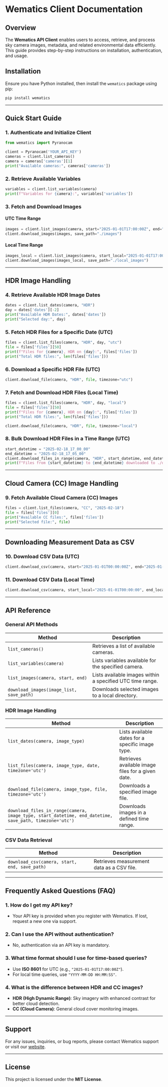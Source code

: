 # Wematics Client Documentation

## Overview
The **Wematics API Client** enables users to access, retrieve, and process sky camera images, metadata, and related environmental data efficiently. This guide provides step-by-step instructions on installation, authentication, and usage.

## Installation
Ensure you have Python installed, then install the `wematics` package using pip:

```bash
pip install wematics
```

---

## Quick Start Guide

### 1. Authenticate and Initialize Client
```python
from wematics import Pyranocam

client = Pyranocam('YOUR_API_KEY')
cameras = client.list_cameras()
camera = cameras['cameras'][1]
print("Available cameras:", cameras['cameras'])
```

### 2. Retrieve Available Variables
```python
variables = client.list_variables(camera)
print(f"Variables for {camera}:", variables['variables'])
```

### 3. Fetch and Download Images

#### UTC Time Range
```python
images = client.list_images(camera, start="2025-01-01T17:00:00Z", end="2025-01-01T22:00:00Z")
client.download_images(images, save_path="./images")
```

#### Local Time Range
```python
images_local = client.list_images(camera, start_local="2025-01-01T17:00:00", end_local="2025-01-01T22:00:00")
client.download_images(images_local, save_path="./local_images")
```

---

## HDR Image Handling

### 4. Retrieve Available HDR Image Dates
```python
dates = client.list_dates(camera, "HDR")
day = dates['dates'][-2]
print("Available HDR Dates:", dates['dates'])
print("Selected day:", day)
```

### 5. Fetch HDR Files for a Specific Date (UTC)
```python
files = client.list_files(camera, "HDR", day, "utc")
file = files['files'][50]
print(f"Files for {camera}, HDR on {day}:", files['files'])
print("Total HDR files:", len(files['files']))
```

### 6. Download a Specific HDR File (UTC)
```python
client.download_file(camera, "HDR", file, timezone="utc")
```

### 7. Fetch and Download HDR Files (Local Time)
```python
files = client.list_files(camera, "HDR", day, "local")
file = files['files'][50]
print(f"Files for {camera}, HDR on {day}:", files['files'])
print("Total HDR files:", len(files['files']))
```

```python
client.download_file(camera, "HDR", file, timezone="local")
```

### 8. Bulk Download HDR Files in a Time Range (UTC)
```python
start_datetime = "2025-02-18_17_00_00"
end_datetime = "2025-02-18_17_05_00"
client.download_files_in_range(camera, "HDR", start_datetime, end_datetime, "", timezone="utc")
print(f"Files from {start_datetime} to {end_datetime} downloaded to ./downloads")
```

---

## Cloud Camera (CC) Image Handling

### 9. Fetch Available Cloud Camera (CC) Images
```python
files = client.list_files(camera, "CC", "2025-02-18")
file = files['files'][0]
print("Available CC files:", files['files'])
print("Selected file:", file)
```

---

## Downloading Measurement Data as CSV

### 10. Download CSV Data (UTC)
```python
client.download_csv(camera, start="2025-01-01T00:00:00Z", end="2025-01-02T00:00:00Z", save_path="./data_utc.csv")
```

### 11. Download CSV Data (Local Time)
```python
client.download_csv(camera, start_local="2025-01-01T00:00:00", end_local="2025-01-02T00:00:00", save_path="./data_local.csv")
```

---

## API Reference

### General API Methods

| Method | Description |
|--------|-------------|
| `list_cameras()` | Retrieves a list of available cameras. |
| `list_variables(camera)` | Lists variables available for the specified camera. |
| `list_images(camera, start, end)` | Lists available images within a specified UTC time range. |
| `download_images(image_list, save_path)` | Downloads selected images to a local directory. |

### HDR Image Handling

| Method | Description |
|--------|-------------|
| `list_dates(camera, image_type)` | Lists available dates for a specific image type. |
| `list_files(camera, image_type, date, timezone='utc')` | Retrieves available image files for a given date. |
| `download_file(camera, image_type, file, timezone='utc')` | Downloads a specified image file. |
| `download_files_in_range(camera, image_type, start_datetime, end_datetime, save_path, timezone='utc')` | Downloads images in a defined time range. |

### CSV Data Retrieval

| Method | Description |
|--------|-------------|
| `download_csv(camera, start, end, save_path)` | Retrieves measurement data as a CSV file. |

---

## Frequently Asked Questions (FAQ)

### 1. How do I get my API key?
- Your API key is provided when you register with Wematics. If lost, request a new one via support.

### 2. Can I use the API without authentication?
- No, authentication via an API key is mandatory.

### 3. What time format should I use for time-based queries?
- Use **ISO 8601** for UTC (e.g., `"2025-01-01T17:00:00Z"`).
- For local time queries, use `"YYYY-MM-DD HH:MM:SS"`.

### 4. What is the difference between HDR and CC images?
- **HDR (High Dynamic Range)**: Sky imagery with enhanced contrast for better cloud detection.
- **CC (Cloud Camera)**: General cloud cover monitoring images.

---

## Support
For any issues, inquiries, or bug reports, please contact Wematics support or visit our [website](https://www.wematics.com).

---

## License
This project is licensed under the **MIT License**.
